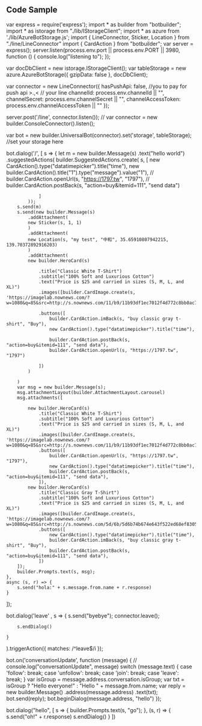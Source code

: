 
## Code Sample
var express = require('express');
import * as builder from "botbuilder";
import * as  istorage from "./lib/IStorageClient";
import * as  azure from './lib/AzureBotStorage.js';
import { LineConnector, Sticker, Location } from "./line/LineConnector"
import { CardAction } from "botbuilder";
var server = express();
server.listen(process.env.port || process.env.PORT || 3980, function () {
    console.log("listening to");
});

var docDbClient = new istorage.IStorageClient();
var tableStorage = new azure.AzureBotStorage({
    gzipData: false
}, docDbClient);

var connector = new LineConnector({
    hasPushApi: false, //you to pay for push api >.,<
    // your line 
    channelId: process.env.channelId || "",
    channelSecret: process.env.channelSecret || "",
    channelAccessToken: process.env.channelAccessToken || ""
});

server.post('/line', connector.listen());
// var connector = new builder.ConsoleConnector().listen();

var bot = new builder.UniversalBot(connector).set('storage', tableStorage); //set your storage here

bot.dialog('/', [
    s => {
        let m = new builder.Message(s)
            .text("hello world")
            .suggestedActions(
            builder.SuggestedActions.create(
                s, [
                    new CardAction().type("datatimepicker").title("time"),
                    new builder.CardAction().title("1").type("message").value("1"),
                    // builder.CardAction.openUrl(s, "https://1797.tw", "1797"),
                    // builder.CardAction.postBack(s, "action=buy&itemid=111", "send data")

                ]
            ));
        s.send(m)
        s.send(new builder.Message(s)
            .addAttachment(
            new Sticker(s, 1, 1)
            )
            .addAttachment(
            new Location(s, "my test", "中和", 35.65910807942215, 139.70372892916203)
            )
            .addAttachment(
            new builder.HeroCard(s)

                .title("Classic White T-Shirt")
                .subtitle("100% Soft and Luxurious Cotton")
                .text("Price is $25 and carried in sizes (S, M, L, and XL)")
                .images([builder.CardImage.create(s, 'https://imagelab.nownews.com/?w=1080&q=85&src=http://s.nownews.com/11/b9/11b93df1ec7012f4d772c8bb0ac74e10.png')])

                .buttons([
                    builder.CardAction.imBack(s, "buy classic gray t-shirt", "Buy"),
                    new CardAction().type("datatimepicker").title("time"),

                    builder.CardAction.postBack(s, "action=buy&itemid=111", "send data"),
                    builder.CardAction.openUrl(s, "https://1797.tw", "1797")

                ])
            )

        )
        var msg = new builder.Message(s);
        msg.attachmentLayout(builder.AttachmentLayout.carousel)
        msg.attachments([

            new builder.HeroCard(s)
                .title("Classic White T-Shirt")
                .subtitle("100% Soft and Luxurious Cotton")
                .text("Price is $25 and carried in sizes (S, M, L, and XL)")
                .images([builder.CardImage.create(s, 'https://imagelab.nownews.com/?w=1080&q=85&src=http://s.nownews.com/11/b9/11b93df1ec7012f4d772c8bb0ac74e10.png')])
                .buttons([
                    builder.CardAction.openUrl(s, "https://1797.tw", "1797"),
                    new CardAction().type("datatimepicker").title("time"),
                    builder.CardAction.postBack(s, "action=buy&itemid=111", "send data"),
                ]),
            new builder.HeroCard(s)
                .title("Classic Gray T-Shirt")
                .subtitle("100% Soft and Luxurious Cotton")
                .text("Price is $25 and carried in sizes (S, M, L, and XL)")
                .images([builder.CardImage.create(s, 'https://imagelab.nownews.com/?w=1080&q=85&src=http://s.nownews.com/5d/6b/5d6b74b674e643f522ed68ef83053a1f.JPG')])
                .buttons([
                    new CardAction().type("datatimepicker").title("time"),
                    builder.CardAction.imBack(s, "buy classic gray t-shirt", "Buy"),
                    builder.CardAction.postBack(s, "action=buy&itemid=111", "send data"),
                ])
        ]);
        builder.Prompts.text(s, msg);
    },
    async (s, r) => {
        s.send("hola:" + s.message.from.name + r.response)
    }
]);

bot.dialog('leave'
    , s => {
        s.send("byebye");
        connector.leave();

        s.endDialog()

    }
).triggerAction({
    matches: /^leave$/i
});

bot.on('conversationUpdate', function (message) {
    // console.log("conversationUpdate", message)
    switch (message.text) {
        case 'follow':
            break;
        case 'unfollow':
            break;
        case 'join':
            break;
        case 'leave':
            break;
    }
    var isGroup = message.address.conversation.isGroup;
    var txt = isGroup ? "Hello everyone!" : "Hello " + message.from.name;
    var reply = new builder.Message()
        .address(message.address)
        .text(txt);
    bot.send(reply);
    bot.beginDialog(message.address, "hello")
});

bot.dialog("hello", [
    s => {
        builder.Prompts.text(s, "go");
    },
    (s, r) => {
        s.send("oh!" + r.response)
        s.endDialog()
    }
])
